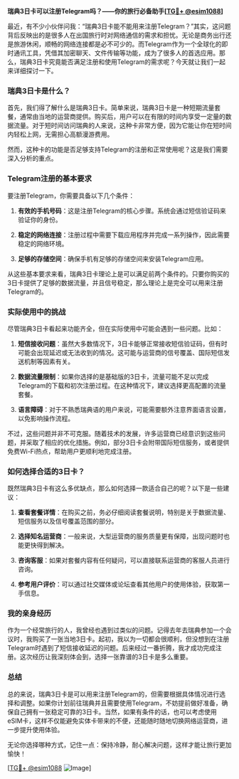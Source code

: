 **瑞典3日卡可以注册Telegram吗？——你的旅行必备助手[[TG💪+ @esim1088](https://t.me/s/esim1088)]**

最近，有不少小伙伴问我：“瑞典3日卡能不能用来注册Telegram？”其实，这问题背后反映出的是很多人在出国旅行时对网络通信的需求和担忧。无论是商务出行还是旅游休闲，顺畅的网络连接都是必不可少的。而Telegram作为一个全球化的即时通讯工具，凭借其加密聊天、文件传输等功能，成为了很多人的首选应用。那么，瑞典3日卡究竟能否满足注册和使用Telegram的需求呢？今天就让我们一起来详细探讨一下。

### 瑞典3日卡是什么？

首先，我们得了解什么是瑞典3日卡。简单来说，瑞典3日卡是一种短期流量套餐，通常由当地的运营商提供。购买后，用户可以在有限的时间内享受一定量的数据流量。对于短时间访问瑞典的人来说，这种卡非常方便，因为它能让你在短时间内轻松上网，无需担心高额漫游费用。

然而，这种卡的功能是否足够支持Telegram的注册和正常使用呢？这是我们需要深入分析的重点。

### Telegram注册的基本要求

要注册Telegram，你需要具备以下几个条件：

1. **有效的手机号码**：这是注册Telegram的核心步骤。系统会通过短信验证码来验证你的身份。
   
2. **稳定的网络连接**：注册过程中需要下载应用程序并完成一系列操作，因此需要稳定的网络环境。

3. **足够的存储空间**：确保手机有足够的存储空间来安装Telegram应用。

从这些基本要求来看，瑞典3日卡理论上是可以满足前两个条件的。只要你购买的3日卡提供了足够的数据流量，并且信号稳定，那么理论上是完全可以用来注册Telegram的。

### 实际使用中的挑战

尽管瑞典3日卡看起来功能齐全，但在实际使用中可能会遇到一些问题。比如：

1. **短信接收问题**：虽然大多数情况下，3日卡能够正常接收短信验证码，但有时可能会出现延迟或无法收到的情况。这可能与运营商的信号覆盖、国际短信发送机制等因素有关。

2. **数据流量限制**：如果你选择的是基础版的3日卡，流量可能不足以完成Telegram的下载和初次注册过程。在这种情况下，建议选择更高配置的流量套餐。

3. **语言障碍**：对于不熟悉瑞典语的用户来说，可能需要额外注意界面语言设置，以免影响操作流程。

不过，这些问题并非不可克服。随着技术的发展，许多运营商已经意识到这些问题，并采取了相应的优化措施。例如，部分3日卡会附带国际短信服务，或者提供免费Wi-Fi热点，帮助用户更顺利地完成注册。

### 如何选择合适的3日卡？

既然瑞典3日卡有这么多优缺点，那么如何选择一款适合自己的呢？以下是一些建议：

1. **查看套餐详情**：在购买之前，务必仔细阅读套餐说明，特别是关于数据流量、短信服务以及信号覆盖范围的部分。

2. **选择知名运营商**：一般来说，大型运营商的服务质量更有保障，出现问题时也能更快得到解决。

3. **咨询客服**：如果对套餐内容有任何疑问，可以直接联系运营商的客服人员进行咨询。

4. **参考用户评价**：可以通过社交媒体或论坛查看其他用户的使用体验，获取第一手信息。

### 我的亲身经历

作为一个经常旅行的人，我曾经也遇到过类似的问题。记得去年去瑞典参加一个会议时，我购买了一张当地3日卡。起初，我以为一切都会很顺利，但没想到在注册Telegram时遇到了短信接收延迟的问题。后来经过一番折腾，我才成功完成注册。这次经历让我深刻体会到，选择一张靠谱的3日卡是多么重要。

### 总结

总的来说，瑞典3日卡是可以用来注册Telegram的，但需要根据具体情况进行选择和调整。如果你计划前往瑞典并且需要使用Telegram，不妨提前做好准备，确保自己拥有一张稳定可靠的3日卡。当然，如果有条件的话，也可以考虑使用eSIM卡，这样不仅能避免实体卡带来的不便，还能随时随地切换网络运营商，进一步提升使用体验。

无论你选择哪种方式，记住一点：保持冷静，耐心解决问题，这样才能让旅行更加愉快！

[[TG💪+ @esim1088](https://t.me/s/esim1088) ![Image](https://i.postimg.cc/4NQfJmqS/Snipaste-2025-05-13-00-14-12.png)]